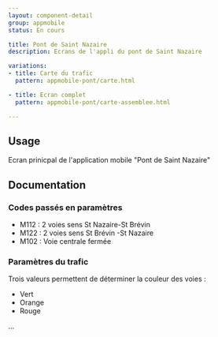```yaml
---
layout: component-detail
group: appmobile
status: En cours

title: Pont de Saint Nazaire
description: Ecrans de l'appli du pont de Saint Nazaire

variations:
- title: Carte du trafic
  pattern: appmobile-pont/carte.html

- title: Ecran complet
  pattern: appmobile-pont/carte-assemblee.html

---
```



## Usage

Ecran prinicpal de l'application mobile "Pont de Saint Nazaire"

## Documentation

### Codes passés en paramètres

* M112 : 2 voies sens St Nazaire-St Brévin
* M122 : 2 voies sens St Brévin -St Nazaire
* M102 : Voie centrale fermée


### Paramètres du trafic

Trois valeurs permettent de déterminer la couleur des voies :

* Vert
* Orange
* Rouge

...
